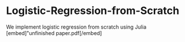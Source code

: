 # Logistic-Regression-from-Scratch
We implement logistic regression from scratch using Julia
[embed]"unfinished paper.pdf[/embed]
